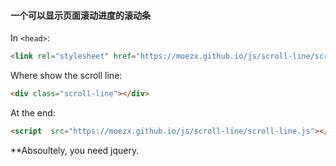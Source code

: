 #### 一个可以显示页面滚动进度的滚动条

In `<head>`:

```html
<link rel="stylesheet" href="https://moezx.github.io/js/scroll-line/scroll-line.css">
```

Where show the scroll line:

```html
<div class="scroll-line"></div>
```

At the end:

```html
<script  src="https://moezx.github.io/js/scroll-line/scroll-line.js"></script>
```

**Absoultely, you need jquery.

